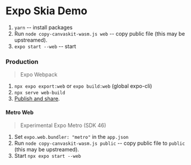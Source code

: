 # Expo Skia Demo

1. `yarn` -- install packages
2. Run `node copy-canvaskit-wasm.js web` -- copy public file (this may be upstreamed).
3. `expo start --web` -- start

### Production

> Expo Webpack

1. `npx expo export:web` or `expo build:web` (global expo-cli)
2. `npx serve web-build`
3. [Publish and share](https://docs.expo.dev/distribution/publishing-websites/).

#### Metro Web

> Experimental Expo Metro (SDK 46)

1. Set `expo.web.bundler: "metro"` in the `app.json`
2. Run `node copy-canvaskit-wasm.js public` -- copy public file to `public` (this may be upstreamed).
3. Start `npx expo start --web`

